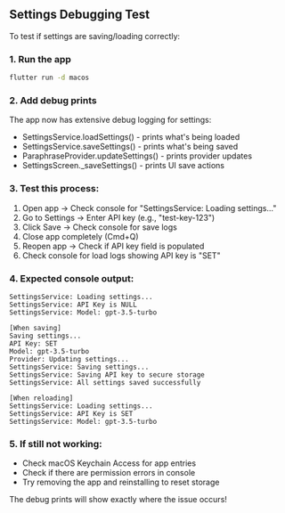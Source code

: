 ## Settings Debugging Test

To test if settings are saving/loading correctly:

### 1. Run the app
```bash
flutter run -d macos
```

### 2. Add debug prints
The app now has extensive debug logging for settings:
- SettingsService.loadSettings() - prints what's being loaded
- SettingsService.saveSettings() - prints what's being saved  
- ParaphraseProvider.updateSettings() - prints provider updates
- SettingsScreen._saveSettings() - prints UI save actions

### 3. Test this process:
1. Open app → Check console for "SettingsService: Loading settings..."
2. Go to Settings → Enter API key (e.g., "test-key-123")
3. Click Save → Check console for save logs
4. Close app completely (Cmd+Q)
5. Reopen app → Check if API key field is populated
6. Check console for load logs showing API key is "SET"

### 4. Expected console output:
```
SettingsService: Loading settings...
SettingsService: API Key is NULL
SettingsService: Model: gpt-3.5-turbo

[When saving]
Saving settings...
API Key: SET
Model: gpt-3.5-turbo
Provider: Updating settings...
SettingsService: Saving settings...
SettingsService: Saving API key to secure storage
SettingsService: All settings saved successfully

[When reloading]
SettingsService: Loading settings...
SettingsService: API Key is SET
SettingsService: Model: gpt-3.5-turbo
```

### 5. If still not working:
- Check macOS Keychain Access for app entries
- Check if there are permission errors in console
- Try removing the app and reinstalling to reset storage

The debug prints will show exactly where the issue occurs!